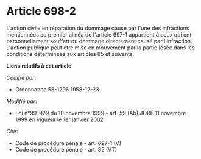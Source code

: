 # Article 698-2

L'action civile en réparation du dommage causé par l'une des infractions mentionnées au premier alinéa de l'article 697-1
appartient à ceux qui ont personnellement souffert du dommage directement causé par l'infraction. L'action publique peut être
mise en mouvement par la partie lésée dans les conditions déterminées aux articles 85 et suivants.

**Liens relatifs à cet article**

_Codifié par_:

  - Ordonnance 58-1296 1958-12-23

_Modifié par_:

  - Loi n°99-929 du 10 novembre 1999 - art. 59 (Ab) JORF 11 novembre 1999 en vigueur le 1er janvier 2002

_Cite_:

  - Code de procédure pénale - art. 697-1 (V)
  - Code de procédure pénale - art. 85 (VT)
